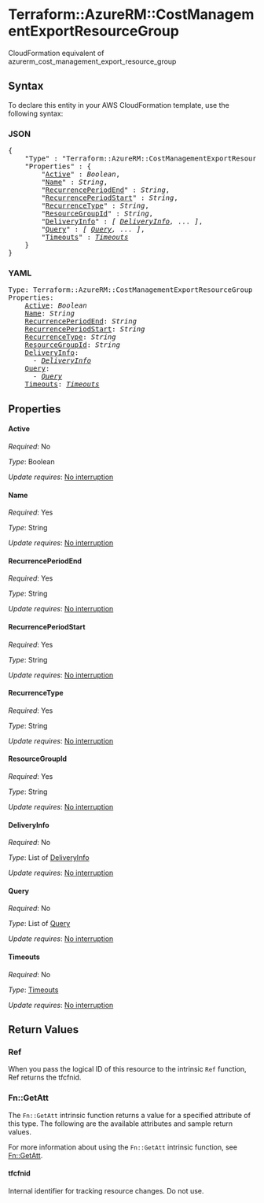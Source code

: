 # Terraform::AzureRM::CostManagementExportResourceGroup

CloudFormation equivalent of azurerm_cost_management_export_resource_group

## Syntax

To declare this entity in your AWS CloudFormation template, use the following syntax:

### JSON

<pre>
{
    "Type" : "Terraform::AzureRM::CostManagementExportResourceGroup",
    "Properties" : {
        "<a href="#active" title="Active">Active</a>" : <i>Boolean</i>,
        "<a href="#name" title="Name">Name</a>" : <i>String</i>,
        "<a href="#recurrenceperiodend" title="RecurrencePeriodEnd">RecurrencePeriodEnd</a>" : <i>String</i>,
        "<a href="#recurrenceperiodstart" title="RecurrencePeriodStart">RecurrencePeriodStart</a>" : <i>String</i>,
        "<a href="#recurrencetype" title="RecurrenceType">RecurrenceType</a>" : <i>String</i>,
        "<a href="#resourcegroupid" title="ResourceGroupId">ResourceGroupId</a>" : <i>String</i>,
        "<a href="#deliveryinfo" title="DeliveryInfo">DeliveryInfo</a>" : <i>[ <a href="deliveryinfo.md">DeliveryInfo</a>, ... ]</i>,
        "<a href="#query" title="Query">Query</a>" : <i>[ <a href="query.md">Query</a>, ... ]</i>,
        "<a href="#timeouts" title="Timeouts">Timeouts</a>" : <i><a href="timeouts.md">Timeouts</a></i>
    }
}
</pre>

### YAML

<pre>
Type: Terraform::AzureRM::CostManagementExportResourceGroup
Properties:
    <a href="#active" title="Active">Active</a>: <i>Boolean</i>
    <a href="#name" title="Name">Name</a>: <i>String</i>
    <a href="#recurrenceperiodend" title="RecurrencePeriodEnd">RecurrencePeriodEnd</a>: <i>String</i>
    <a href="#recurrenceperiodstart" title="RecurrencePeriodStart">RecurrencePeriodStart</a>: <i>String</i>
    <a href="#recurrencetype" title="RecurrenceType">RecurrenceType</a>: <i>String</i>
    <a href="#resourcegroupid" title="ResourceGroupId">ResourceGroupId</a>: <i>String</i>
    <a href="#deliveryinfo" title="DeliveryInfo">DeliveryInfo</a>: <i>
      - <a href="deliveryinfo.md">DeliveryInfo</a></i>
    <a href="#query" title="Query">Query</a>: <i>
      - <a href="query.md">Query</a></i>
    <a href="#timeouts" title="Timeouts">Timeouts</a>: <i><a href="timeouts.md">Timeouts</a></i>
</pre>

## Properties

#### Active

_Required_: No

_Type_: Boolean

_Update requires_: [No interruption](https://docs.aws.amazon.com/AWSCloudFormation/latest/UserGuide/using-cfn-updating-stacks-update-behaviors.html#update-no-interrupt)

#### Name

_Required_: Yes

_Type_: String

_Update requires_: [No interruption](https://docs.aws.amazon.com/AWSCloudFormation/latest/UserGuide/using-cfn-updating-stacks-update-behaviors.html#update-no-interrupt)

#### RecurrencePeriodEnd

_Required_: Yes

_Type_: String

_Update requires_: [No interruption](https://docs.aws.amazon.com/AWSCloudFormation/latest/UserGuide/using-cfn-updating-stacks-update-behaviors.html#update-no-interrupt)

#### RecurrencePeriodStart

_Required_: Yes

_Type_: String

_Update requires_: [No interruption](https://docs.aws.amazon.com/AWSCloudFormation/latest/UserGuide/using-cfn-updating-stacks-update-behaviors.html#update-no-interrupt)

#### RecurrenceType

_Required_: Yes

_Type_: String

_Update requires_: [No interruption](https://docs.aws.amazon.com/AWSCloudFormation/latest/UserGuide/using-cfn-updating-stacks-update-behaviors.html#update-no-interrupt)

#### ResourceGroupId

_Required_: Yes

_Type_: String

_Update requires_: [No interruption](https://docs.aws.amazon.com/AWSCloudFormation/latest/UserGuide/using-cfn-updating-stacks-update-behaviors.html#update-no-interrupt)

#### DeliveryInfo

_Required_: No

_Type_: List of <a href="deliveryinfo.md">DeliveryInfo</a>

_Update requires_: [No interruption](https://docs.aws.amazon.com/AWSCloudFormation/latest/UserGuide/using-cfn-updating-stacks-update-behaviors.html#update-no-interrupt)

#### Query

_Required_: No

_Type_: List of <a href="query.md">Query</a>

_Update requires_: [No interruption](https://docs.aws.amazon.com/AWSCloudFormation/latest/UserGuide/using-cfn-updating-stacks-update-behaviors.html#update-no-interrupt)

#### Timeouts

_Required_: No

_Type_: <a href="timeouts.md">Timeouts</a>

_Update requires_: [No interruption](https://docs.aws.amazon.com/AWSCloudFormation/latest/UserGuide/using-cfn-updating-stacks-update-behaviors.html#update-no-interrupt)

## Return Values

### Ref

When you pass the logical ID of this resource to the intrinsic `Ref` function, Ref returns the tfcfnid.

### Fn::GetAtt

The `Fn::GetAtt` intrinsic function returns a value for a specified attribute of this type. The following are the available attributes and sample return values.

For more information about using the `Fn::GetAtt` intrinsic function, see [Fn::GetAtt](https://docs.aws.amazon.com/AWSCloudFormation/latest/UserGuide/intrinsic-function-reference-getatt.html).

#### tfcfnid

Internal identifier for tracking resource changes. Do not use.

